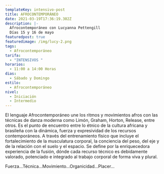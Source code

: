 ```yaml
---
templateKey: intensivo-post
title: AFROCONTEMPORÁNEO
date: 2021-03-19T17:36:19.302Z
description: |-
  Afrocontemporáneo con Lucyanna Pettengill 
  Días 15 y 16 de mayo
featuredpost: true
featuredimage: /img/lucy-2.png
tags:
  - Afrocontemporáneo
tarifa:
  - "INTENSIVOS "
horarios:
  - 11:00 a 14:00 Horas
dias:
  - Sábado y Domingo
estilo:
  - Afrocontemporáneo
nivel:
  - Iniciación
  - Intermedio
---
```

<!--StartFragment-->

El lenguaje Afrocontemporáneo une los ritmos y movimientos afros con las técnicas de danza moderna como Limón, Graham, Horton, Release, entre otros. Es el punto de encuentro entre lo étnico de la cultura africana y brasileña con la dinámica, fuerza y expresividad de los recursos contemporáneos. A través del entrenamiento físico que incluye el fortalecimiento de la musculatura corporal, la conciencia del peso, del eje y de la relación con el suelo y el espacio. Se define por la enriquecedora experiencia de la fusión, dónde cada recurso técnico es debidamente valorado, potenciado e integrado al trabajo corporal de forma viva y plural.

Fuerza…Técnica…Movimiento…Organicidad…Placer…

<!--EndFragment-->
